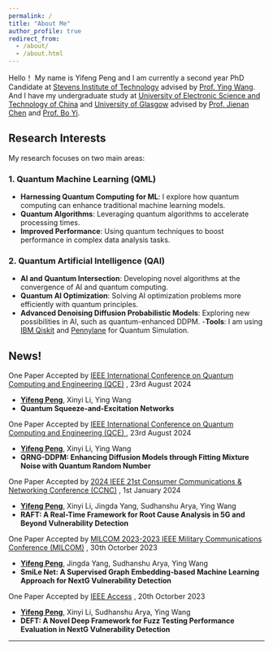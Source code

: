 ```yaml
---
permalink: /
title: "About Me"
author_profile: true
redirect_from: 
  - /about/
  - /about.html
---
```


Hello！ My name is Yifeng Peng and I am currently a second year PhD Candidate at [Stevens Institute of Technology](https://www.stevens.edu/) advised by [Prof. Ying Wang](https://www.stevens.edu/profile/ywang6). And I have my undergraduate study at [University of Electronic Science and Technology of China](https://en.uestc.edu.cn/) and [University of Glasgow](https://www.gla.ac.uk/) advised by [Prof. Jienan Chen](https://scholar.google.ca/citations?user=uAkKmZUAAAAJ&hl=en&oi=ao) and [Prof. Bo Yi](https://faculty.uestc.edu.cn/yibo/en/index.htm).

## Research Interests <i class="fas fa-flask"></i>

My research focuses on two main areas:

### 1. Quantum Machine Learning (QML) <i class="fas fa-atom"></i>
- **Harnessing Quantum Computing for ML**: I explore how quantum computing can enhance traditional machine learning models.
- **Quantum Algorithms**: Leveraging quantum algorithms to accelerate processing times.
- **Improved Performance**: Using quantum techniques to boost performance in complex data analysis tasks.

### 2. Quantum Artificial Intelligence (QAI) <i class="fas fa-brain"></i>
- **AI and Quantum Intersection**: Developing novel algorithms at the convergence of AI and quantum computing.
- **Quantum AI Optimization**: Solving AI optimization problems more efficiently with quantum principles.
- **Advanced Denoising Diffusion Probabilistic Models**: Exploring new possibilities in AI, such as quantum-enhanced DDPM.
-**Tools**: I am using [IBM Qiskit](https://www.ibm.com/quantum/qiskit) and [Pennylane](https://pennylane.ai/) for Quantum Simulation.

## News! <i class="fa-solid fa-font-awesome"></i> 

<i class="fa-solid fa-wand-magic-sparkles"></i> One Paper Accepted by [IEEE International Conference on Quantum Computing and Engineering (QCE)](https://qce.quantum.ieee.org/2024/) , 23rd August 2024
- <u><b>Yifeng Peng</b></u>, Xinyi Li, Ying Wang
- **Quantum Squeeze-and-Excitation Networks**

<i class="fa-solid fa-wand-magic-sparkles"></i> One Paper Accepted by [IEEE International Conference on Quantum Computing and Engineering (QCE) ](https://qce.quantum.ieee.org/2024/) , 23rd August 2024
- <u><b>Yifeng Peng</b></u>, Xinyi Li, Ying Wang
- **QRNG-DDPM: Enhancing Diffusion Models through Fitting Mixture Noise with Quantum Random Number**

<i class="fa-solid fa-wand-magic-sparkles"></i> One Paper Accepted by [2024 IEEE 21st Consumer Communications & Networking Conference (CCNC)](https://ccnc2024.ieee-ccnc.org/) , 1st January 2024
- <u><b>Yifeng Peng</b></u>, Xinyi Li, Jingda Yang, Sudhanshu Arya, Ying Wang
- **RAFT: A Real-Time Framework for Root Cause Analysis in 5G and Beyond Vulnerability Detection**

<i class="fa-solid fa-wand-magic-sparkles"></i> One Paper Accepted by [MILCOM 2023-2023 IEEE Military Communications Conference (MILCOM)](https://milcom2023.milcom.org/) , 30th Octorber 2023
- <u><b>Yifeng Peng</b></u>, Jingda Yang, Sudhanshu Arya, Ying Wang
- **SmiLe Net: A Supervised Graph Embedding-based Machine Learning Approach for NextG Vulnerability Detection**


<i class="fa-solid fa-wand-magic-sparkles"></i> One Paper Accepted by [IEEE Access](https://ieeeaccess.ieee.org/) , 20th Octorber 2023
- <u><b>Yifeng Peng</b></u>, Xinyi Li, Sudhanshu Arya, Ying Wang
- **DEFT: A Novel Deep Framework for Fuzz Testing Performance Evaluation in NextG Vulnerability Detection**


<hr>
  
<script type='text/javascript' id='clustrmaps' src='//cdn.clustrmaps.com/map_v2.js?cl=ffffff&w=250&t=n&d=dechcSMjaGO07G6CymH4u-Bg05CWw8GLJyjQW_JhEZg'></script>

